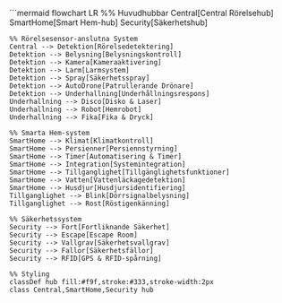 ´´´mermaid
flowchart LR
    %% Huvudhubbar
    Central[Central Rörelsehub]
    SmartHome[Smart Hem-hub]
    Security[Säkerhetshub]

    %% Rörelsesensor-anslutna System
    Central --> Detektion[Rörelsedetektering]
    Detektion --> Belysning[Belysningskontroll]
    Detektion --> Kamera[Kameraaktivering]
    Detektion --> Larm[Larmsystem]
    Detektion --> Spray[Säkerhetsspray]
    Detektion --> AutoDrone[Patrullerande Drönare]
    Detektion --> Underhallning[Underhållningsrespons]
    Underhallning --> Disco[Disko & Laser]
    Underhallning --> Robot[Hemrobot]
    Underhallning --> Fika[Fika & Dryck]

    %% Smarta Hem-system
    SmartHome --> Klimat[Klimatkontroll]
    SmartHome --> Persienner[Persiennstyrning]
    SmartHome --> Timer[Automatisering & Timer]
    SmartHome --> Integration[Systemintegration]
    SmartHome --> Tillganglighet[Tillgänglighetsfunktioner]
    SmartHome --> Vatten[Vattenläckagedetektion]
    SmartHome --> Husdjur[Husdjursidentifiering]
    Tillganglighet --> Blink[Dörrsignalbelysning]
    Tillganglighet --> Rost[Röstigenkänning]

    %% Säkerhetssystem
    Security --> Fort[Fortliknande Säkerhet]
    Security --> Escape[Escape Room]
    Security --> Vallgrav[Säkerhetsvallgrav]
    Security --> Fallor[Säkerhetsfällor]
    Security --> RFID[GPS & RFID-spårning]

    %% Styling
    classDef hub fill:#f9f,stroke:#333,stroke-width:2px
    class Central,SmartHome,Security hub
